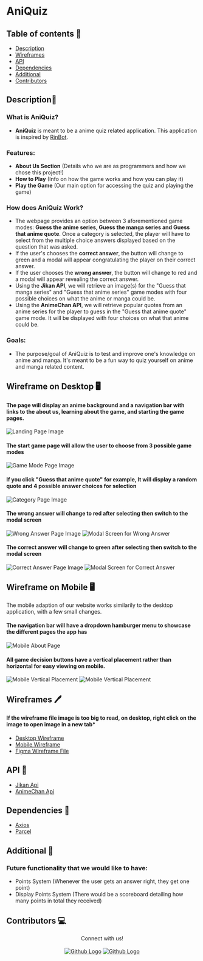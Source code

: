 # AniQuiz

## Table of contents 📰
* [Description](#description)
* [Wireframes](#wireframes)
* [API](#api)
* [Dependencies](#dependencies)
* [Additional](#additional)
* [Contributors](#contributors)

## Description📜

### What is AniQuiz?
* **AniQuiz** is meant to be a anime quiz related application. This application is inspired by [RinBot](https://rinbot.moe/).

### Features:
* **About Us Section** (Details who we are as programmers and how we chose this project!)
* **How to Play** (Info on how the game works and how you can play it)
* **Play the Game** (Our main option for accessing the quiz and playing the game) 

### How does AniQuiz Work? 
*  The webpage provides an option between 3 aforementioned game modes: **Guess the anime series, Guess the manga series and Guess that anime quote**.  Once a category is selected, the player will have to select from the multiple choice answers displayed based on the question that was asked. 
*  If the user's chooses the **correct answer**, the button will change to green and a modal will appear congratulating the player on their correct answer. 
*  If the user chooses the **wrong answer**, the button will change to red and a modal will appear revealing the correct answer. 
*  Using the **Jikan API**, we will retrieve an image(s) for the "Guess that manga series" and "Guess that anime series" game modes with four possible choices on what the anime or manga could be. 
*  Using the **AnimeChan API**, we will retrieve popular quotes from an anime series for the player to guess in the "Guess that anime quote" game mode. It will be displayed with four choices on what that anime could be. 


### Goals:

* The purpose/goal of AniQuiz is to test and improve one's knowledge on anime and manga. It's meant to be a fun way to quiz yourself on anime and manga related content. 

## Wireframe on Desktop 🖥️

#### The page will display an anime background and a navigation bar with links to the about us, learning about the game, and starting the game pages. 
![Landing Page Image](wireframes/desktop/Wireframe_Project_Desktop-About.jpg)

#### The start game page will allow the user to choose from 3 possible game modes
![Game Mode Page Image](wireframes/desktop/Wireframe_Project_Desktop-1.jpg)

#### If you click "Guess that anime quote" for example, It will display a random quote and 4 possible answer choices for selection
![Category Page Image](wireframes/desktop/Wireframe_Project_Desktop-2.jpg)

#### The wrong answer will change to red after selecting then switch to the modal screen
![Wrong Answer Page Image](wireframes/desktop/Wireframe_Project_Desktop-5.jpg)
![Modal Screen for Wrong Answer](wireframes/desktop/Wireframe_Project_Desktop-6.jpg)

#### The correct answer will change to green after selecting then switch to the modal screen
![Correct Answer Page Image](wireframes/desktop/Wireframe_Project_Desktop-7.jpg)
![Modal Screen for Correct Answer](wireframes/desktop/Wireframe_Project_Desktop-8.jpg)

## Wireframe on Mobile 🖥️

The mobile adaption of our website works similarily to the desktop application, with a few small changes. 

#### The navigation bar will have a dropdown hamburger menu to showcase the different pages the app has
![Mobile About Page](wireframes/mobile/mobile-02.jpg)

#### All game decision buttons have a vertical placement rather than horizontal for easy viewing on mobile. 
![Mobile Vertical Placement](wireframes/mobile/mobile-04.jpg)
![Mobile Vertical Placement](wireframes/mobile/mobile-08.jpg)



## Wireframes 🖊️

#### If the wireframe file image is too big to read, on desktop, right click on the image to open image in a new tab*
- [Desktop Wireframe](https://github.com/hydeiablakey/Final_Project_1/blob/main/wireframes/desktop/Wireframe_Project_Desktop-1.png)
- [Mobile Wireframe](wireframes/mobile/Wireframe_Project_Mobile-1.png)
- [Figma Wireframe File](https://www.figma.com/file/2NqUqIVdoXK33r0yTomNqV/Wireframe_Project_1?node-id=11%3A17)

## API 📝
- [Jikan Api](https://jikan.moe/)
- [AnimeChan Api](https://animechan.vercel.app/) 

## Dependencies 📇
- [Axios](https://github.com/axios/axios)
- [Parcel](https://parceljs.org/)

## Additional 💭
### Future functionality that we would like to have: 
- Points System (Whenever the user gets an answer right, they get one point) 
- Display Points System (There would be a scoreboard detailing how many points in total they received)

## Contributors 💻
<div align="center">
Connect with us! 
</div>
<br>
<div align="center">

<span>
<a href="https://github.com/hydeiablakey" target="_blank">
<img alt="Github Logo" src="icons/hydeia_logo.jpg" /></a>
</span>

<span>
<a href="https://github.com/tapia81" target="_blank">
<img alt="Github Logo" src="icons/anthony_logo.jpg"  /></a>
</span>

</div>
